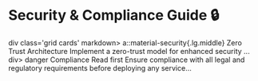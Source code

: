 # Security & Compliance Guide :lock:
div class='grid cards' markdown>
a::material-security{.lg.middle} Zero Trust Architecture Implement a zero-trust model for enhanced security ... div> danger Compliance Read first Ensure compliance with all legal and regulatory requirements before deploying any service...